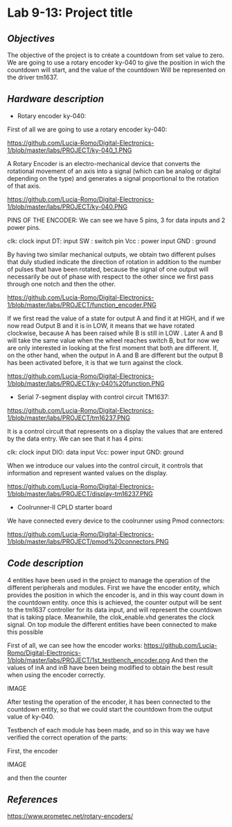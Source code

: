 # **Lab 9-13: Project title**

## *Objectives*

The objective of the project is to créate a countdown from set value to zero. We are going to use a rotary encoder ky-040 to give the position in wich the countdown will start, and the value of the countdown Will be represented on the driver tm1637.

## *Hardware description*

-	Rotary encoder ky-040:

First of all we are going to use a rotary encoder ky-040:

https://github.com/Lucia-Romo/Digital-Electronics-1/blob/master/labs/PROJECT/ky-040_1.PNG

A Rotary Encoder is an electro-mechanical device that converts the rotational movement of an axis into a signal (which can be analog or digital depending on the type) and generates a signal proportional to the rotation of that axis.

https://github.com/Lucia-Romo/Digital-Electronics-1/blob/master/labs/PROJECT/ky-040.PNG

PINS OF THE ENCODER: 
We can see we have 5 pins, 3 for data inputs and 2 power pins.

clk: clock input
DT: input
SW : switch pin
Vcc : power input
GND : ground

By having two similar mechanical outputs, we obtain two different pulses that duly studied indicate the direction of rotation in addition to the number of pulses that have been rotated, because the signal of one output will necessarily be out of phase with respect to the other since we first pass through one notch and then the other.

https://github.com/Lucia-Romo/Digital-Electronics-1/blob/master/labs/PROJECT/function_encoder.PNG

If we first read the value of a state for output A and find it at HIGH, and if we now read Output B and it is in LOW, it means that we have rotated clockwise, because A has been raised while B is still in LOW . Later A and B will take the same value when the wheel reaches switch B, but for now we are only interested in looking at the first moment that both are different. If, on the other hand, when the output in A and B are different but the output B has been activated before, it is that we turn against the clock.

https://github.com/Lucia-Romo/Digital-Electronics-1/blob/master/labs/PROJECT/ky-040%20function.PNG


-	Serial 7-segment display with control circuit TM1637:

https://github.com/Lucia-Romo/Digital-Electronics-1/blob/master/labs/PROJECT/tm16237.PNG

It is a control circuit that represents on a display the values that are entered by the data entry.
We can see that it has 4 pins:

clk: clock input
DIO: data input
Vcc: power input
GND: ground

When we introduce our values into the control circuit, it controls that information and represent wanted values on the display.

https://github.com/Lucia-Romo/Digital-Electronics-1/blob/master/labs/PROJECT/display-tm16237.PNG

-	Coolrunner-II CPLD starter board

We have connected every device to the coolrunner using Pmod connectors:

https://github.com/Lucia-Romo/Digital-Electronics-1/blob/master/labs/PROJECT/pmod%20connectors.PNG



## *Code description*

4 entities have been used in the project to manage the operation of the different peripherals and modules. First we have the encoder entity, which provides the position in which the encoder is, and in this way count down in the countdown entity. once this is achieved, the counter output will be sent to the tm1637 controller for its data input, and will represent the countdown that is taking place.
Meanwhile, the clok_enable.vhd generates the clock signal.
On top module the different entities have been connected to make this possible

First of all, we can see how the encoder works:
https://github.com/Lucia-Romo/Digital-Electronics-1/blob/master/labs/PROJECT/1st_testbench_encoder.png
And then the values of inA and inB have been being modified to obtain the best result when using the encoder correctly.

IMAGE

After testing the operation of the encoder, it has been connected to the countdown entity, so that we could start the countdown from the output value of ky-040.

Testbench of each module has been made, and so in this way we have verified the correct operation of the parts:

First, the encoder

IMAGE

and then the counter



## *References*

https://www.prometec.net/rotary-encoders/
